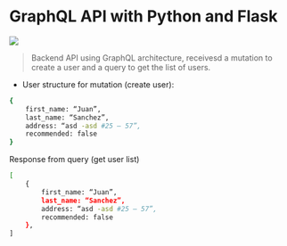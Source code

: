 # GraphQL API with Python and Flask
<img src="https://graphql.org/img/og-image.png">

> Backend API using GraphQL architecture, receivesd a mutation to create a user and a query to get the list of users. 
* User structure for mutation (create user):

``` bash
{
    first_name: “Juan”,
    last_name: “Sanchez”,
    address: “asd -asd #25 – 57”,
    recommended: false
}
```

Response from query (get user list)

``` bash
[
    {
        first_name: “Juan”,
        last_name: “Sanchez”,
        address: “asd -asd #25 – 57”,
        recommended: false
    },
]
```